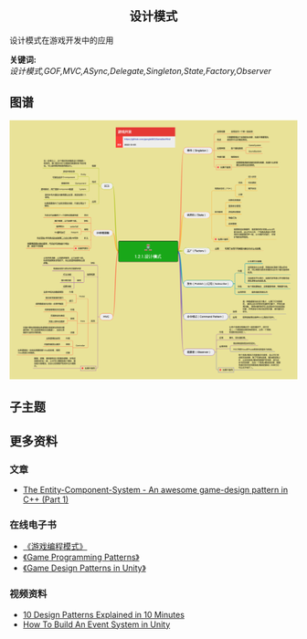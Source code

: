 <h2 align="center">设计模式</h2>
<p>
设计模式在游戏开发中的应用
</p>

**关键词:**<br/>
*设计模式,GOF,MVC,ASync,Delegate,Singleton,State,Factory,Observer*

## 图谱
![图片加载中...](../exports/1.2.1.设计模式.png?raw=true)

## 子主题

## 更多资料
### 文章
* [The Entity-Component-System - An awesome game-design pattern in C++ (Part 1)](https://www.gamedeveloper.com/design/the-entity-component-system---an-awesome-game-design-pattern-in-c-part-1-)
### 在线电子书
* [《游戏编程模式》](https://gpp.tkchu.me)
* [《Game Programming Patterns》](http://gameprogrammingpatterns.com/contents.html)
* [《Game Design Patterns in Unity》](https://livebook.manning.com/book/game-programming-design-patterns/welcome/v-3/)
### 视频资料
* [10 Design Patterns Explained in 10 Minutes](https://www.youtube.com/watch?v=tv-_1er1mWI)
* [How To Build An Event System in Unity](https://www.youtube.com/watch?v=gx0Lt4tCDE0)